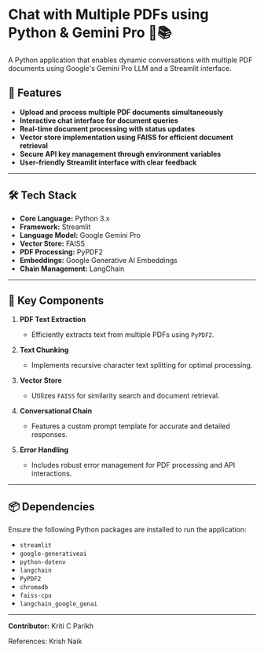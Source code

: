 # Chat with Multiple PDFs using Python & Gemini Pro 🐍📚

A Python application that enables dynamic conversations with multiple PDF documents using Google's Gemini Pro LLM and a Streamlit interface.

## 🌟 Features
- **Upload and process multiple PDF documents simultaneously**
- **Interactive chat interface for document queries**
- **Real-time document processing with status updates**
- **Vector store implementation using FAISS for efficient document retrieval**
- **Secure API key management through environment variables**
- **User-friendly Streamlit interface with clear feedback**

---

## 🛠️ Tech Stack
- **Core Language:** Python 3.x  
- **Framework:** Streamlit  
- **Language Model:** Google Gemini Pro  
- **Vector Store:** FAISS  
- **PDF Processing:** PyPDF2  
- **Embeddings:** Google Generative AI Embeddings  
- **Chain Management:** LangChain  

---

## 🔑 Key Components
1. **PDF Text Extraction**  
   - Efficiently extracts text from multiple PDFs using `PyPDF2`.

2. **Text Chunking**  
   - Implements recursive character text splitting for optimal processing.

3. **Vector Store**  
   - Utilizes `FAISS` for similarity search and document retrieval.

4. **Conversational Chain**  
   - Features a custom prompt template for accurate and detailed responses.

5. **Error Handling**  
   - Includes robust error management for PDF processing and API interactions.

---

## 📦 Dependencies
Ensure the following Python packages are installed to run the application:
- `streamlit`
- `google-generativeai`
- `python-dotenv`
- `langchain`
- `PyPDF2`
- `chromadb`
- `faiss-cpu`
- `langchain_google_genai`

---

**Contributor:** Kriti C Parikh

References: Krish Naik
